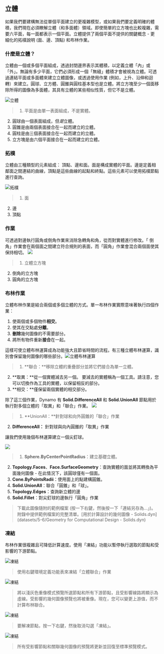 

## 立體

如果我們要建構無法從單個平面建立的更複雜模型，或如果我們要定義明確的體積，我們現在必須瞭解立體（和多面體）領域。即使簡單的立方塊也比較複雜，需要六平面，每一面都表示一個平面。立體提供了兩個平面不提供的關鍵概念 - 更細化的拓樸說明 (面、邊、頂點) 和布林作業。

### 什麼是立體？

立體由一個或多個平面組成，透過封閉邊界表示其體積，以定義立體「內」或「外」。無論有多少平面，它們必須形成一個「無縫」體積才會被視為立體。可透過連結平面或多面體來建立立體圖像，或透過使用作業 (例如，上升、沿伸和迴轉）來建立。圓球、立方體、圓錐與圓柱基本型也是立體。將立方塊至少一個面移除所得的圖像為多面體，其具有立體的某些相似性質，但它不是立體。

![立體](images/5-6/Primitives.png)

> 1. 平面是由單一表面組成，不是實體。
2. 圓球由一個表面組成，但*是*立體。
3. 圓錐是由兩個表面接合在一起而建立的立體。
4. 圓柱是由三個表面接合在一起而建立的立體。
5. 立方塊是由六個平面接合在一起而建立的立體。

### 拓樸

立體由三種類型的元素組成： 頂點、邊和面。面是構成實體的平面。邊是定義相鄰面之間連結的曲線，頂點是這些曲線的起點和終點。這些元素可以使用拓樸節點進行查詢。

![拓樸](images/5-6/Solid-topology.png)

> 1. 面
2. 邊
3. 頂點

### 作業

可透過對邊執行圓角或倒角作業來消除急轉角和角，從而對實體進行修改。「 倒角」作業會在兩個面之間建立符合規則的表面，而「圓角」作業會混合兩個面使其保持相切。 ![](images/5-6/SolidOperations.png)

> 1. 立體立方塊
2. 倒角的立方塊
3. 圓角的立方塊

### 布林作業

立體布林作業是結合兩個或多個立體的方式。單一布林作業實際意味著執行四個作業：

1. 使兩個或多個物件**相交**。
2. 使其在交點處**分離**。
3. **刪除**幾何圖像的不需要部分。
4. 將所有物件重新**接合**在一起。

這樣可使立體布林運算成為功能強大且節省時間的流程。有三種立體布林運算，識別會保留幾何圖像的哪些部分。![立體布林運算](images/5-6/SolidBooleans.png)

> 1. **聯合：**移除立體的重疊部分並將它們接合為單一立體。
2. **取異：**從一個實體減去另一個。 要減去的實體稱為一個工具。請注意，您可以切換作為工具的實體，以保留相反的部分。
3. **相交：**僅保留兩個實體的相交部分。

除了這三個作業，Dynamo 有 **Solid.DifferenceAll** 和 **Solid.UnionAll** 節點用於執行對多個立體的「取異」和「聯合」作業。 ![](images/5-6/BooleanAll.png)

> 1. **UnionAll：**針對球和向外圓錐的「聯合」作業
2. **DifferenceAll：** 針對球與向內圓錐的「取異」作業

讓我們使用幾個布林運算建立一個尖釘球。

![](images/5-6/spikyBallExample.png)

> 1. **Sphere.ByCenterPointRadius**：建立基礎立體。
2. **Topology.Faces**、**Face.SurfaceGeometry**：查詢實體的面並將其轉換為平面幾何圖像 - 在此情況下，該圓球僅有一個面。
3. **Cone.ByPointsRadii**：使用面上的點建構圓錐。
4. **Solid.UnionAll**：聯合「圓錐」和「球」。
5. **Topology.Edges**：查詢新立體的邊
6. **Solid.Fillet**：對尖釘球的邊執行「圓角」作業
> 下載此圖像隨附的範例檔案 (按一下右鍵，然後按一下「連結另存為...」)。附錄中提供範例檔案的完整清單。[用於計算設計的幾何圖像 - Solids.dyn](datasets/5-6/Geometry for Computational Design - Solids.dyn)

### 凍結

布林作業很複雜且可降低計算速度。使用「凍結」功能以暫停執行選取的節點和受影響的下游節點。

![凍結](images/5-6/freeze-01.png)

> 使用右鍵環境定義功能表來凍結「立體聯合」作業

![凍結](images/5-6/freeze-02.png)

> 將以淺灰色重像模式預覽所選節點和所有下游節點，且受影響線路將顯示為虛線。受影響的幾何圖像預覽也將被重像。現在，您可以變更上游值，而不計算布林聯合。

![凍結](images/5-6/freeze-03.png)

> 要解凍節點，按一下右鍵，然後取消勾選「凍結」。

![凍結](images/5-6/freeze-04.png)

> 所有受影響節點和關聯幾何圖像的預覽將更新並回復至標準預覽模式。

